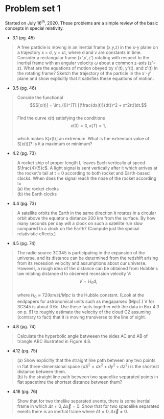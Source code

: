 # Problem set 1

Started on July $16^{th}$, 2020. These problems are a simple review of the basic concepts in special relativity.

* 3.1 (pg. 45)
> A free particle is moving in an inertial frame (x,y,z) in the x-y plane on a trajectory x = d, y = ut, where d and v are constants in time. Consider a rectangular frame (x',y',z') rotating with respect to the inertial frame with an angular velocity $\omega$ about a common z-axis (z'= z). What are the equations of motion obeyed by x'(t), y'(t), and z'(t) in the rotating frame? Sketch the trajectory of the particle in the x'-y' plane and show explicitly that it satisfies these equations of motion.

* 3.5 (pg. 46)
> Conside the functional $$S[x(t)] = \int_{0}^{T} [(\frac{dx(t)}{dt})^2 + x^2(t)]dt.$$ <br>
Find the curve x(t) satisfying the conditions $$x(0) = 0, x(T) = 1,$$ <br>
which makes S[x(t)] an extremum. What is the extremum value of S[x(t)]? Is it a maximum or minimum?

* 4.2 (pg. 73)
> A rocket ship of proper length L leaves Each vertically at speed $\frac{4}{5}c$. A light signal is sent vertically after it which arrives at the rocket's tail at t = 0 according to both rocket and Earth-based clocks. When does the signal reach the nose of the rocket according to <br>
(a) the rocket clocks <br>
(b) the Earth clocks

* 4.4 (pg. 73)
> A satellite orbits the Earth in the same direction it rotates in a circular orbit above the equator a distance 200 km from the surface. By how many seconds per day will a clock on such a satellite run slow compared to a clock on the Earth? (Compute just the special relativistic effects.)

* 4.5 (pg. 74)
> The radio source 3C345 is participating in the expansion of the universe, and its distance can be determined from the redshift arising from its recession velocity and assumptions about our universe. However, a rough idea of the distance can be obtained from Hubble's law relating distance d to observed recession velocity V: $$V = H_0d,$$ <br>
where $H_0\approx 72 (km/s)/Mpc$ is the Hubble constant. (Look at the endpapers for astronomical units such as megaparsec (Mpc).) V for 3C345 is about 0.6c. Use these facts together with the data in Box 4.3 on p. 61 to roughly estimate the velocity of the cloud C2 assuming (contrary to fact) that it is moving transverse to the line of sight.

* 4.8 (pg. 74)
> Calculate the hyperbolic angle betweeen the sides AC and AB of triangle ABC illustrated in Figure 4.8.

* 4.12 (pg. 75)
> (a) Show explicitly that the straight line path between any two points in flat three-dimensional space ($dS^2=dx^2+dy^2+dz^2$) is the shortest distance between them. <br>
(b) Is the straight line path between two spacelike separated points in flat spacetime the shortest distance between them?

* 4.18 (pg. 76)
> Show that for two timelike separated events, there is some inertial frame in which $\Delta t \neq 0,\Delta \vec{x} = 0$. Show that for two spacelike separated events there is an inertial frame where $\Delta t = 0,\Delta \vec{x} \neq 0$.
